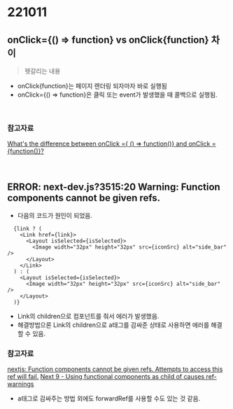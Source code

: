 # 221011

## onClick={() => function} vs onClick{function} 차이

> 헷갈리는 내용

- onClick{function}는 페이지 렌더링 되자마자 바로 실행됨
- onClick={() => function}은 클릭 또는 event가 발생했을 때 콜백으로 실행됨.

<br>

### 참고자료

[What's the difference between onClick ={ () => function()} and onClick = {function()}?](https://stackoverflow.com/questions/62930655/whats-the-difference-between-onclick-function-and-onclick-functi)

<br>

## ERROR: next-dev.js?3515:20 Warning: Function components cannot be given refs.

- 다음의 코드가 원인이 되었음.

```TSX
  {link ? (
    <Link href={link}>
      <Layout isSelected={isSelected}>
        <Image width="32px" height="32px" src={iconSrc} alt="side_bar" />
      </Layout>
    </Link>
  ) : (
    <Layout isSelected={isSelected}>
      <Image width="32px" height="32px" src={iconSrc} alt="side_bar" />
    </Layout>
  )}
```

- Link의 children으로 컴포넌트를 줘서 에러가 발생했음.
- 해결방법으론 Link의 children으로 a태그를 감싸준 상태로 사용하면 에러를 해결할 수 있음.

### 참고자료

[nextjs: <Link /> Function components cannot be given refs. Attempts to access this ref will fail.](https://doda.tistory.com/entry/nextjs-Link-Function-components-cannot-be-given-refs-Attempts-to-access-this-ref-will-fail)
[Next 9 - Using functional components as child of <Link/> causes ref-warnings](https://github.com/vercel/next.js/issues/7915)

- a태그로 감싸주는 방법 외에도 forwardRef를 사용할 수도 있는 것 같음.
